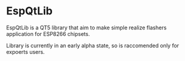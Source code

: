 # EspQtLib

EspQtLib is a QT5 library that aim to make simple realize flashers application for ESP8266 chipsets.

Library is currently in an early alpha state, so is raccomended only for expoerts users.


